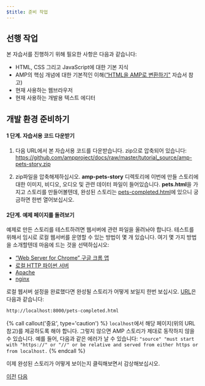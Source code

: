 ```yaml
---
$title: 준비 작업
---
```


## 선행 작업

본 자습서를 진행하기 위해 필요한 사항은 다음과 같습니다:

- HTML, CSS 그리고 JavaScript에 대한 기본 지식
- AMP의 핵심 개념에 대한 기본적인 이해([“HTML을 AMP로 변환하기"](/ko/docs/fundamentals/converting.html) 자습서 참고)
- 현재 사용하는 웹브라우저
- 현재 사용하는 개발용 텍스트 에디터

## 개발 환경 준비하기

#### 1 단계. 자습서용 코드 다운받기

1. 다음 URL에서 본 자습서용 코드를 다운받습니다. zip으로 압축되어 있습니다: <a href="https://github.com/ampproject/docs/raw/master/tutorial_source/amp-pets-story.zip">https://github.com/ampproject/docs/raw/master/tutorial_source/amp-pets-story.zip</a>

2. zip파일을 압축해제하십시오. **amp-pets-story** 디렉토리에 이번에 만들 스토리에 대한 이미지, 비디오, 오디오 및 관련 데이터 파일이 들어있습니다. **pets.html**을 가지고 스토리를 만들어볼텐데, 완성된 스토리는 [pets-completed.html](https://github.com/ampproject/docs/blob/master/tutorial_source/amp-pets-story/pets-completed.html)에 있으니 궁금하면 한번 열어보십시오.

#### 2단계. 예제 페이지를 돌려보기

예제로 만든 스토리를 테스트하려면 웹서버에 관련 파일을 올려놔야 합니다. 테스트를 위해서 임시로 로컬 웹서버를 운영할 수 있는 방법이 몇 개 있습니다. 여기 몇 가지 방법을 소개할텐데 마음에 드는 것을 선택하십시오:

- [“Web Server for Chrome” 구글 크롬 앱](https://chrome.google.com/webstore/detail/web-server-for-chrome/ofhbbkphhbklhfoeikjpcbhemlocgigb)
- [로컬 HTTP 파이썬 서버](https://developer.mozilla.org/en-US/docs/Learn/Common_questions/set_up_a_local_testing_server#Running_a_simple_local_HTTP_server)
- [Apache](https://httpd.apache.org/docs/2.4/getting-started.html)
- [nginx](http://nginx.org/)

로컬 웹서버 설정을 완료했다면 완성될 스토리가 어떻게 보일지 한번 보십시오. <a href="http://localhost:8000/pets-completed.html">URL</a>은 다음과 같습니다:

```html
http://localhost:8000/pets-completed.html
```

{% call callout('중요', type='caution') %}
`localhost`에서 해당 페이지(위의 URL참고)를 제공하도록 해야 합니다. 그렇지 않으면 AMP 스토리가 제대로 동작하지 않을 수 있습니다. 예를 들어, 다음과 같은 에러가 날 수 있습니다: `"source" "must start with "https://" or "//" or be relative and served from either https or from localhost.`
{% endcall %}

이제 완성된 스토리가 어떻게 보이는지 클릭해보면서 감상해보십시오.

<div class="prev-next-buttons">
  <a class="button prev-button" href="/ko/docs/design/visual_story.html"><span class="arrow-prev">이전</span></a>
  <a class="button next-button" href="/ko/docs/design/visual_story/parts_of_story.html"><span class="arrow-next">다음</span></a>
</div>
